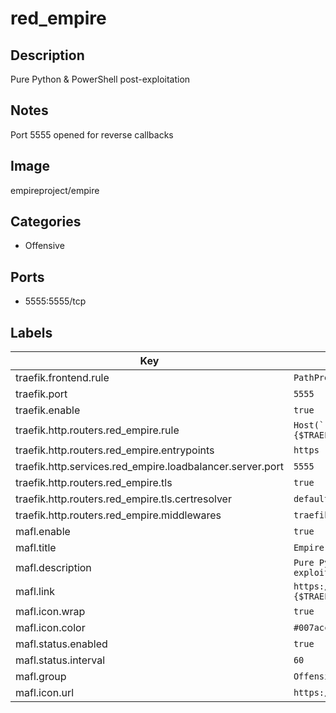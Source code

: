 # red_empire

## Description
Pure Python \& PowerShell post\-exploitation

## Notes
Port 5555 opened for reverse callbacks

## Image
empireproject/empire

## Categories
- Offensive

## Ports
- 5555:5555/tcp

## Labels
| Key | Value |
|-----|-------|
| traefik.frontend.rule | ```PathPrefixStrip:/empire``` |
| traefik.port | ```5555``` |
| traefik.enable | ```true``` |
| traefik.http.routers.red_empire.rule | ```Host(`red_empire.{$TRAEFIK_INGRESS_DOMAIN}`)``` |
| traefik.http.routers.red_empire.entrypoints | ```https``` |
| traefik.http.services.red_empire.loadbalancer.server.port | ```5555``` |
| traefik.http.routers.red_empire.tls | ```true``` |
| traefik.http.routers.red_empire.tls.certresolver | ```default``` |
| traefik.http.routers.red_empire.middlewares | ```traefik-forward-auth``` |
| mafl.enable | ```true``` |
| mafl.title | ```Empire``` |
| mafl.description | ```Pure Python & PowerShell post-exploitation``` |
| mafl.link | ```https://red_empire.{$TRAEFIK_INGRESS_DOMAIN}``` |
| mafl.icon.wrap | ```true``` |
| mafl.icon.color | ```#007acc``` |
| mafl.status.enabled | ```true``` |
| mafl.status.interval | ```60``` |
| mafl.group | ```Offensive``` |
| mafl.icon.url | ```https://i.imgur.com/XvtOqFp.png``` |


